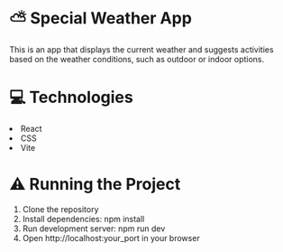 <h1>⛅ Special Weather App </h1>
This is an app that displays the current weather and suggests activities based on the weather conditions, such as outdoor or indoor options.

<h1>💻 Technologies </h1>
<li>React</li>
<li>CSS</li>
<li>Vite</li>

<h1>⚠️ Running the Project</h1>
<ol>
<li>Clone the repository</li>
<li>Install dependencies: npm install</li>
<li>Run development server: npm run dev</li>
<li>Open http://localhost:your_port in your browser</li>
</ol>
<br>
<br>


